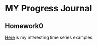 # MY Progress Journal

## Homework0
[Here](files/IE360_Spring21_Homework0.html) is my interesting time series examples.